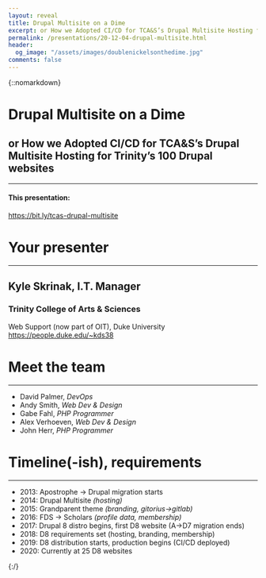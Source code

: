 ```yaml
---
layout: reveal
title: Drupal Multisite on a Dime
excerpt: or How we Adopted CI/CD for TCA&S’s Drupal Multisite Hosting for Trinity’s 100 Drupal websites
permalink: /presentations/20-12-04-drupal-multisite.html
header:
  og_image: "/assets/images/doublenickelsonthedime.jpg"
comments: false
---
```

{::nomarkdown}


# Drupal Multisite on a Dime
## or How we Adopted CI/CD for TCA&S’s Drupal Multisite Hosting for Trinity’s 100 Drupal websites

----

#### This presentation:
https://bit.ly/tcas-drupal-multisite



# Your presenter

----

## Kyle Skrinak, I.T. Manager 
### Trinity College of Arts & Sciences   
Web Support (now part of OIT), Duke University
https://people.duke.edu/~kds38  



# Meet the team

----

* David Palmer, *DevOps*
* Andy Smith, *Web Dev & Design*
* Gabe Fahl, *PHP Programmer*
* Alex Verhoeven, *Web Dev & Design*
* John Herr, *PHP Programmer*



# Timeline(-ish), requirements

----

* 2013: Apostrophe → Drupal migration starts
* 2014: Drupal Multisite *(hosting)*
* 2015: Grandparent theme *(branding, gitorius→gitlab)*
* 2016: FDS → Scholars *(profile data, membership)* 
* 2017: Drupal 8 distro begins, first D8 website (A→D7 migration ends)
* 2018: D8 requirements set (hosting, branding, membership)
* 2019: D8 distribution starts, production begins (CI/CD deployed)
* 2020: Currently at 25 D8 websites
 


{:/} 
